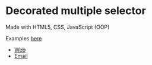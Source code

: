 # Decorated multiple selector
Made with HTML5, CSS, JavaScript (OOP)

Examples [here](https://desarrollo.artegrafico.net/laboratory/javascript/examples/forms/select-multiple-decorated/ "examples")

* [Web](https://www.artegrafico.net "José Luis Rojo Sánchez")
* [Email](mailto:jose@artegrafico.net "jose@artegrafico.net")

